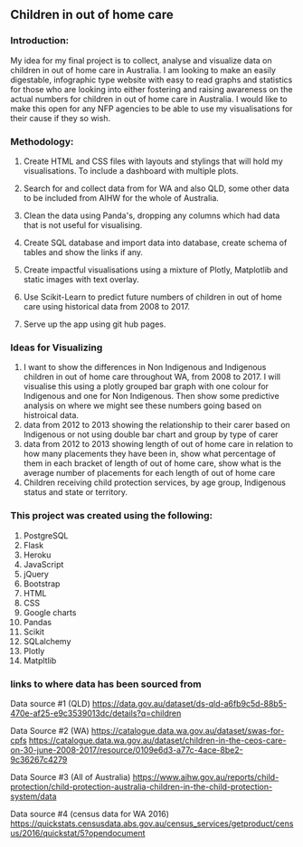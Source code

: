 ## Children in out of home care
### Introduction: 
My idea for my final project is to collect, analyse and visualize data on children in out of home care in Australia. I am looking to make an easily digestable, infographic type website with easy to read graphs and statistics for those who are looking into either fostering and raising awareness on the actual numbers for children in out of home care in Australia. I would like to make this open for any NFP agencies to be able to use my visualisations for their cause if they so wish.  

### Methodology: 

1. Create HTML and CSS files with layouts and stylings that will hold my visualisations. To include a dashboard with multiple plots.

2. Search for and collect data from for WA and also QLD, some other data to be included from AIHW for the whole of Australia.  

3. Clean the data using Panda's, dropping any columns which had data that is not useful for visualising.

4. Create SQL database and import data into database, create schema of tables and show the links if any.

5. Create impactful visualisations using a mixture of Plotly, Matplotlib and static images with text overlay. 

6. Use Scikit-Learn to predict future numbers of children in out of home care using historical data from 2008 to 2017. 

6. Serve up the app using git hub pages. 

### Ideas for Visualizing
1. I want to show the differences in Non Indigenous and Indigenous children in out of home care throughout WA, from 2008 to 2017. I will visualise this using a plotly grouped bar graph with one colour for Indigenous and one for Non Indigenous. Then show some predictive analysis on where we might see these numbers going based on histroical data. 
2. data from 2012 to 2013 showing the relationship to their carer based on Indigenous or not using double bar chart and group by type of carer
3. data from 2012 to 2013 showing length of out of home care in relation to how many placements they have been in, show what percentage of them in each bracket of length of out of home care, show what is the average number of placements for each length of out of home care 
4. Children receiving child protection services, by age group, Indigenous status and state or territory. 

### This project was created using the following:
1. PostgreSQL
2. Flask
3. Heroku
4. JavaScript
5. jQuery
6. Bootstrap
7. HTML
8. CSS
9. Google charts
10. Pandas
11. Scikit
12. SQLalchemy
13. Plotly
14. Matpltlib


### links to where data has been sourced from
Data source #1 (QLD)
https://data.gov.au/dataset/ds-qld-a6fb9c5d-88b5-470e-af25-e9c3539013dc/details?q=children

Data Source #2 (WA)
https://catalogue.data.wa.gov.au/dataset/swas-for-cpfs
https://catalogue.data.wa.gov.au/dataset/children-in-the-ceos-care-on-30-june-2008-2017/resource/0109e6d3-a77c-4ace-8be2-9c36267c4279

Data Source #3 (All of Australia)
https://www.aihw.gov.au/reports/child-protection/child-protection-australia-children-in-the-child-protection-system/data

Data source #4 (census data for WA 2016)
https://quickstats.censusdata.abs.gov.au/census_services/getproduct/census/2016/quickstat/5?opendocument
